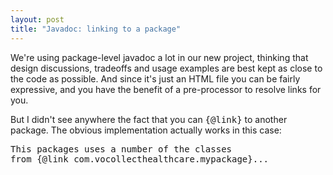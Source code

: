 ```yaml
---
layout: post
title: "Javadoc: linking to a package"
---
```




<p>We're using package-level javadoc a lot in our new project, thinking that design discussions, tradeoffs and usage examples are best kept as close to the code as possible. And since it's just an HTML file you can be fairly expressive, and you have the benefit of a pre-processor to resolve links for you.</p>

<p>But I didn't see anywhere the fact that you can <tt>{@link}</tt> to another package. The obvious implementation actually works in this case:</p>

<pre class="sourceCode">
This packages uses a number of the classes 
from {@link com.vocollecthealthcare.mypackage}...
</pre>


